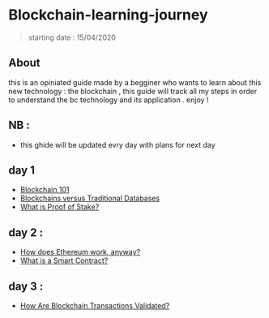# Blockchain-learning-journey 
> starting date : 15/04/2020
## About 
this is an opiniated guide made by a begginer who wants to learn about this new technology : the blockchain , this guide will track all my steps in order to understand the bc technology and its application . enjoy !
## NB :  
- this ghide will be updated evry day with plans for next day 

## day 1 
- [ Blockchain 101 ](https://www.coindesk.com/learn/blockchain-101/what-is-blockchain-technology)
- [Blockchains versus Traditional Databases](https://towardsdatascience.com/blockchains-versus-traditional-databases-e496d8584dc)
- [What is Proof of Stake?](https://hackernoon.com/what-is-proof-of-stake-8e0433018256 )
## day 2 : 
- [How does Ethereum work, anyway?](https://medium.com/@preethikasireddy/how-does-ethereum-work-anyway-22d1df506369)
- [What is a Smart Contract?](https://www.youtube.com/watch?v=w9WLo33KfCY&list=WL&index=128&t=0s)
## day 3 : 
- [How Are Blockchain Transactions Validated?](https://www.mangoresearch.co/blockchain-consensus-vs-validation/)


